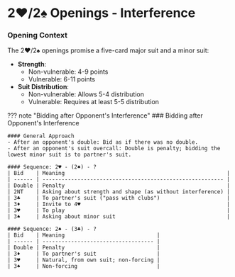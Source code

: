 # 2♥/2♠ Openings - Interference

### Opening Context

The 2♥/2♠ openings promise a five-card major suit and a minor suit:
- **Strength**:
  - Non-vulnerable: 4-9 points
  - Vulnerable: 6-11 points
- **Suit Distribution**:
  - Non-vulnerable: Allows 5-4 distribution
  - Vulnerable: Requires at least 5-5 distribution

??? note "Bidding after Opponent's Interference"
    ### Bidding after Opponent's Interference

    #### General Approach
    - After an opponent's double: Bid as if there was no double.
    - After an opponent's suit overcall: Double is penalty; bidding the lowest minor suit is to partner's suit.

    #### Sequence: 2♥ - (2♠) - ?
    | Bid    | Meaning                                                   |
    | ------ | --------------------------------------------------------- |
    | Double | Penalty                                                   |
    | 2NT    | Asking about strength and shape (as without interference) |
    | 3♣     | To partner's suit ("pass with clubs")                     |
    | 3♦     | Invite to 4♥                                              |
    | 3♥     | To play                                                   |
    | 3♠     | Asking about minor suit                                   |

    #### Sequence: 2♠ - (3♣) - ?
    | Bid    | Meaning                             |
    | ------ | ----------------------------------- |
    | Double | Penalty                             |
    | 3♦     | To partner's suit                   |
    | 3♥     | Natural, from own suit; non-forcing |
    | 3♠     | Non-forcing                         |